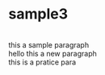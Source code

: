 # sample3
<br>
this a sample paragraph 
<br>
hello this a new paragraph
<br>
this is a pratice para
